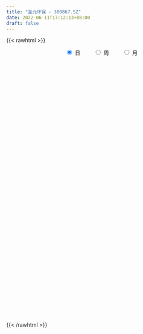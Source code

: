 ```yaml
---
title: "圣元环保 - 300867.SZ"
date: 2022-06-11T17:12:13+08:00
draft: false
---
```

{{< rawhtml >}}
    <div style="text-align: center">
        <label style="padding: 1rem;"><input style="margin-right: .5rem" type="radio" name="period" value="D" checked onclick="period_change(this)">日</label>
        <label style="padding: 1rem;"><input style="margin-right: .5rem" type="radio" name="period" value="W" onclick="period_change(this)">周</label>
        <label style="padding: 1rem;"><input style="margin-right: .5rem" type="radio" name="period" value="M" onclick="period_change(this)">月</label>
    </div>
    <div id="chart" style="height: 700px;"></div> 
    <script type="text/javascript">
        const D_v = [390579.43,449993.76,397348.3,327501.99,271956.9,162294.19,192357.36,212863.25,140995.11,99029.59,111471.88,93677.3,122463.82,105979.91,131017.5,136151.99,159856.85,247416.91,289771.07,142725.78,73379.42,61618.25,145715.37,154933.96,103937.17,94239.25,49888.09,52643.67,62683.94,78301.57,98581.31,132366.05,95064.88,146954.8,93659.35,152155.13,172916.7,130608.41,93446.39,99844.64,147307.5,129944.01,109429.04,113756.77,60263.07,45580.01,52356.45,74151.37,55797.35,63440.83,119691.53,100412.74,82838.86,138130.23,105669.29,85479.17,68444.85,62159.46,51106.66,44295.14,43332.03,44825.52,27177.04,45194.2,27211.99,28993.67,29168.93,36328.84,23834.13,25405.67,20761.68,37163.26,28360.4,28877.7,20426.64,17911.44,27423.05,22314.31,20312.47,20996.72,28258.39,32951.26,32839.35,37177.99,21667.6,19474.64,16834.45,21477.26,25660.06,31510.37,31055.52,38531.81,29823.5,24850.05,23424.56,34025.55,28796.88,64353.06,42448.37,42826.96,24051.78,21140.49,21993.49,21545.55,23718.0,28210.3,22650.77,21828.39,35161.46,27875.33,23107.07,22427.89,17790.07,27449.66,18780.42,16227.73,20031.09,23259.97,27704.16,23921.25,19934.69,17468.4,44253.11,39153.56,95403.49,103920.11,60065.77,45374.63,64926.89,47547.61,29575.97,24909.91,48317.08,34943.26,90807.39,64106.46,59377.1,81127.79,126548.24,135666.07,124716.2,95986.99,64151.29,67838.45,47173.36,88551.88,48015.03,38927.63,29416.14,57361.24,41755.66,34512.73,31566.11,25507.6,22336.92,44901.98,23101.01,29110.58,31055.11,21505.62,27221.65,27881.12,37382.93,30297.66,21825.88,22317.17,24635.28,17283.08,19307.9,15907.53,16803.99,14028.21,22185.07,70571.66,40140.63,22393.26,35218.77,24017.83,19362.68,31600.91,24659.43,29724.32,26524.79,27142.04,23377.02,21855.12,38167.23,28007.89,21839.09,18111.67,27012.47,12929.83,17796.1,20670.9,21181.79,18065.76,15454.35,13213.87,23006.39,28227.95,38407.32,36443.56,27258.25,41472.62,29164.02,19362.45,20832.83,20100.49,13199.1,13704.99,21310.48,22752.09,67599.48,44196.88,53079.28,38997.65,28523.86,24788.87,24689.13,18222.92,26294.11,24781.78,68311.48,60585.49,60977.96,39092.71,26115.7,24314.47,76890.8,41211.3,31577.52,38976.25,40301.39,31382.23,53124.23,56877.35,40389.82,25584.5,73405.66,64457.93,73697.78,48222.84,67652.58,52778.95,66134.12,45198.0,37043.51,70598.49,54452.48,66120.55,52744.78,35768.2,41235.41,33655.61,27873.46,26328.2,51136.66,36974.25,68907.07,61054.52,35125.43,47172.48,23167.49,25774.04,218829.98,141806.72,146630.38,170403.74,187478.3,170866.34,130517.16,157907.59,88929.94,53931.93,46651.81,57367.37,37989.49,57609.23,44601.09,52965.69,42547.28,29084.55,37010.87,68315.58,77298.7,37062.57,30959.34,41279.05,26056.1,31430.12,28613.21,54106.46,34952.47,29207.09,36857.02,35880.96,44529.63,42995.57,25403.2,42788.24,31397.63,26775.61,34550.57,49860.26,59182.06,57939.42,41955.45,38303.64,53617.45,36671.39,30909.95,38283.2,30093.52,20524.37,32938.57,26961.94,28517.65,27884.47,37933.13,74229.02,41037.33,35356.47,19953.74,35610.23,26348.48,35642.3,20010.98,21808.01,17800.8,15882.0,25195.41,267218.45,191323.56,143077.7,154222.2,80502.84,96641.19,71992.42,136585.54,110682.35,96436.78,68753.1,76203.65,74784.09,45870.62,35525.88,56248.11,38264.38,36303.86,32509.38,41623.28,32195.43,30085.8,46520.29,39927.53,25357.18,26776.92,21775.73,72216.21,50348.68,35048.8,33838.26,31330.53,57505.31,32126.58,70951.57,40319.18,53672.65,32608.74,31148.19,31604.08,37174.04,72452.77,56630.56,43147.33,46387.68,74204.95,48260.76,41964.17,47977.2,28291.41,21529.36,18148.51,19832.97,17579.74,16597.0,18969.0,33397.59,23834.6,45419.05,15629.18,22114.0,14395.51,18853.64,14821.03,13287.61,16448.39,48741.17,16465.09,18495.09,21601.84,22661.77,15462.55,28772.3,23149.75,25934.98,35524.7,39377.84,30572.81,31093.22,20577.76,28160.18,35325.63,25725.98,18275.39,28834.13,23472.89,19322.2,22663.33,24786.79,24478.83,32594.7,21834.48,20488.75,18840.93,19928.23,25401.0,61867.19,40790.62,43192.01,29584.27,32509.39,25124.0,20012.27]
const D_histogram = [0.0,1.6381994302,2.2779898735,1.7599554928,0.691249907,-0.0312576228,-0.704959691,-1.0137578067,-1.3618842383,-1.4956892902,-1.5460035504,-1.4765612311,-1.583136126,-1.7531876596,-1.6125194272,-1.2916458713,-0.9706172884,-0.4311736804,-0.1312101804,-0.0223007658,0.0792639437,0.0883954998,0.3407691333,0.5031284274,0.4813479255,0.2676156508,0.1298753742,-0.0196804,0.0405648547,0.2137424791,0.3830444882,0.5446364464,0.5219286541,0.6268514468,0.5712690207,0.6923890255,0.8052925503,0.7623405637,0.6911385246,0.7186208022,0.7991343594,0.7460243398,0.4672938587,0.0415499993,-0.1886340201,-0.3054463646,-0.4228755958,-0.3485006012,-0.31846968,-0.2188019764,-0.0106520847,0.0950608982,-0.0153323513,0.1524400135,0.2722678528,0.2319747744,0.2103290207,0.1001944636,-0.0196529607,-0.0939502877,-0.1968537331,-0.2690860664,-0.2915292588,-0.3645257585,-0.3949894132,-0.346519311,-0.2764913965,-0.2272629175,-0.1759030124,-0.1516638655,-0.1191832257,-0.1927344058,-0.2639934808,-0.3607493511,-0.3546345303,-0.355030402,-0.4167511853,-0.4010429578,-0.3890436039,-0.3152935532,-0.2525737384,-0.2588300988,-0.33484309,-0.2424228769,-0.1980576173,-0.1308033675,-0.0798717891,0.0036517228,0.1166181732,0.15123012,0.0988339906,-0.0457808144,-0.0918160512,-0.1819310426,-0.2166781857,-0.2884349683,-0.2692032833,-0.0171996254,0.1135354468,0.2275199704,0.2709049161,0.2843784255,0.2477552647,0.1747058773,0.15181767,0.203342991,0.1726239701,0.1649629992,0.2560193004,0.2536213236,0.1768794283,0.1292739582,0.038313887,-0.1127914778,-0.1740774485,-0.2003457824,-0.1345471816,-0.014185421,0.0830441092,0.1413432994,0.196114129,0.1974920417,0.2931554558,0.3477820583,0.5561879952,0.698815681,0.6845698136,0.5845868704,0.5464553802,0.3455426215,0.1512637135,0.0462872787,0.0550119285,0.0623055113,0.2277219401,0.2418255093,0.2874339355,0.3191105279,0.4813422737,0.5288161729,0.5817165707,0.3780103849,0.2511142763,0.0673982645,-0.1124599773,-0.0817425237,-0.1234044268,-0.1728673438,-0.1655206069,-0.0951329574,-0.1118735859,-0.1699666211,-0.251183999,-0.2769712016,-0.2813490024,-0.3831179736,-0.4088955319,-0.3860362403,-0.3878939713,-0.3723535473,-0.3560851087,-0.3043018779,-0.2144107145,-0.131661214,-0.0989072339,-0.1085537153,-0.1561482401,-0.1748992086,-0.1990788962,-0.2121763868,-0.1629125717,-0.1144255,-0.0610481298,0.0929291281,0.1440472703,0.1768269024,0.2253470501,0.2123910301,0.1898159817,0.2245040154,0.2334029183,0.2398172885,0.248896971,0.1947862971,0.1902537686,0.1891582413,0.1987777323,0.1841615628,0.1349179375,0.1019823123,0.0246027831,-0.0249407284,-0.0767193479,-0.0734028724,-0.0502384766,-0.0597677892,-0.0668169372,-0.053920803,-0.0048257803,0.0426973554,0.0955811786,0.1418149276,0.1198687071,0.1556214104,0.1506431062,0.1277111399,0.0408303807,-0.0484856858,-0.076461477,-0.0886002759,-0.0599801791,-0.070356289,0.0435868033,0.1100393034,0.1838345735,0.1628563644,0.1355349886,0.0702614438,0.0501940154,0.0319568751,0.0419153508,0.0051110554,0.0487663055,0.0989709301,0.0425713396,-0.091187886,-0.1424086491,-0.1529261338,-0.0106727243,0.046317643,0.0805970525,0.0769629878,0.115312775,0.1138863831,0.1371220343,0.1525867905,0.102033832,0.0571921275,0.1374894815,0.1353456103,0.1962048765,0.1805966664,0.0255692795,-0.0817776812,-0.1285368926,-0.1409584863,-0.1640706781,-0.2165487126,-0.3326895691,-0.3134078543,-0.3142033234,-0.2853434682,-0.2630094684,-0.2249154292,-0.1892766303,-0.1553372201,-0.1009137099,-0.100091794,-0.0222767174,-0.0310584518,-0.0316831143,-0.0889932579,-0.1045971469,-0.0955566903,0.1296998831,0.244799946,0.3327657827,0.4098418364,0.4368272204,0.4912714642,0.4619497762,0.1897946243,-0.026085721,-0.1589417804,-0.2266894415,-0.312101615,-0.3491517584,-0.3888893928,-0.3807551299,-0.4181173026,-0.4523662503,-0.4333360437,-0.370072427,-0.2719844296,-0.3493205571,-0.363918412,-0.3427038588,-0.3612769263,-0.3391733859,-0.2645185996,-0.202994181,-0.0969408019,-0.0110739135,0.0493681329,0.1122913946,0.1668335915,0.2250086158,0.2065933117,0.2057611833,0.2238207953,0.2197175281,0.2039900234,0.2011196749,0.2168490217,0.2633391485,0.2743799361,0.2479577348,0.2295068862,0.2503198202,0.217499758,0.1854735139,0.1054231789,0.038157139,0.0034031059,-0.0244751631,-0.0382303312,-0.0397725036,-0.0213629578,0.0073592168,0.0665497758,0.0905286496,0.0584271674,0.0546283838,0.0195042117,-0.0226082912,-0.0974742871,-0.1274578179,-0.1351057204,-0.1242161749,-0.1045481569,-0.0623017601,0.2013456368,0.3756939778,0.5013062592,0.4724961927,0.455182399,0.478767773,0.4280193345,0.4293675258,0.4221144573,0.4082502428,0.3562152283,0.2649406016,0.0983690687,-0.027755451,-0.1282354169,-0.2945124723,-0.3509668836,-0.4541662625,-0.4500314285,-0.3880234577,-0.3055096116,-0.2239831004,-0.1442859766,-0.1193622532,-0.1266130448,-0.1284726351,-0.0991212315,-0.0451383468,0.0075161943,0.0316718975,0.0034414276,-0.0127556253,-0.060099168,-0.0630809651,-0.0041342326,0.0439605456,0.1177318414,0.1204981701,0.0840838956,0.0082366376,-0.0519931163,-0.0340642583,-0.0413996307,-0.0226097615,-0.0253928057,-0.2571972707,-0.3594340793,-0.3940652214,-0.3089421987,-0.2578168786,-0.247323886,-0.2054870872,-0.162321998,-0.1285134789,-0.0777981548,-0.0732122504,-0.040815187,-0.0423696872,-0.1116132057,-0.1396265611,-0.2012758627,-0.2075648803,-0.2517426948,-0.2408358066,-0.259881578,-0.249523468,-0.3234562885,-0.313505564,-0.2654634122,-0.2497047102,-0.2920900403,-0.292088262,-0.3803634019,-0.4591239227,-0.4303809993,-0.4375292647,-0.360502345,-0.2607356895,-0.1858134101,-0.0827420765,0.0250998356,0.1117142725,0.1859722376,0.2302998662,0.2383410495,0.2392664248,0.2479014361,0.2705618449,0.3046757764,0.3339131781,0.2710083141,0.2513095593,0.2342625239,0.2103027639,0.208952172,0.2315779508,0.2821958232,0.3208967016,0.3538353229,0.3480821054,0.3226912497,0.2670803321,0.2375923863]
const D_fast = [0.0,2.0477492877,3.2570371994,3.178991692,2.2830985828,1.5527766474,0.7028346564,0.140597089,-0.5480004021,-1.0557277766,-1.4925429244,-1.7922409129,-2.2945998393,-2.9029482878,-3.1654099122,-3.1674478241,-3.0890735633,-2.6574233754,-2.3902624204,-2.2869281974,-2.1655475019,-2.1343170709,-1.7967511541,-1.5086097531,-1.4100532737,-1.5568816357,-1.6621530687,-1.8166289429,-1.7462424745,-1.5196292304,-1.2545660992,-0.9568150294,-0.8490406582,-0.5874050037,-0.5001701747,-0.2059529135,0.1082737489,0.2559069032,0.3574894952,0.5646269734,0.8449241204,0.9783201858,0.8164131694,0.4010568098,0.1237142853,-0.0694596503,-0.2926077804,-0.3053579362,-0.354944435,-0.3099772254,-0.1044903549,0.0249878525,-0.0892384848,0.1166438833,0.3045386859,0.3222393011,0.3531758025,0.2680898614,0.1433291969,0.0455442979,-0.1065725807,-0.2460764306,-0.3414019377,-0.505529877,-0.634740885,-0.6729006105,-0.6719955452,-0.6795827955,-0.6721986435,-0.685875463,-0.6831906296,-0.8049254112,-0.9421828564,-1.1291260644,-1.2116698762,-1.3008233484,-1.4667319281,-1.55128444,-1.6365459871,-1.6416193247,-1.6420429445,-1.7130068296,-1.8727305933,-1.8409160995,-1.8460652442,-1.8115118363,-1.7805482051,-1.6961117625,-1.5539907688,-1.481571292,-1.5092589237,-1.6653189323,-1.734308182,-1.869905934,-1.9588226236,-2.1026881482,-2.150757284,-1.9030535325,-1.7439345986,-1.5730700824,-1.4619589077,-1.3773907918,-1.3520751365,-1.3814480546,-1.3663818444,-1.2640207756,-1.251583804,-1.218004025,-1.0629428988,-1.0019355446,-1.0344575829,-1.0497445635,-1.131126163,-1.3104293971,-1.4152347299,-1.4915895094,-1.4594277041,-1.3426122987,-1.2246217412,-1.1309867262,-1.0271873643,-0.9764364412,-0.8074841632,-0.665912046,-0.3184591104,-0.0011275043,0.1557690817,0.2019328561,0.3004152109,0.1858881076,0.029425128,-0.0639794871,-0.0415018552,-0.0186318946,0.2037150193,0.2782749658,0.3957418759,0.5071961003,0.7897634145,0.9694413569,1.1677708974,1.0585673078,0.9944497683,0.8275833226,0.6196100865,0.6298919091,0.5573788994,0.4646991465,0.4306657315,0.4772701417,0.4325611167,0.3319764263,0.1879630486,0.0929330456,0.0182179942,-0.1793304704,-0.3073319117,-0.3809816801,-0.479812904,-0.5573608668,-0.6301137054,-0.654405944,-0.6181174593,-0.5682832623,-0.5602560907,-0.5970410008,-0.6836725857,-0.7461483563,-0.820097768,-0.8862393553,-0.8777036831,-0.8578229864,-0.8197076486,-0.6424981088,-0.555368149,-0.4783817913,-0.373524881,-0.3333831435,-0.3085041965,-0.2176901589,-0.1504405265,-0.0840718341,-0.0127679089,-0.0181820085,0.0248489051,0.0710429382,0.1303568622,0.1617810835,0.1462669425,0.1388268954,0.0675980619,0.0118193684,-0.0591390881,-0.0741733307,-0.0635685541,-0.0880398139,-0.1117931963,-0.1123772629,-0.0644886852,-0.0062912106,0.0704879072,0.1521753881,0.1601963444,0.2348544003,0.2675368726,0.2765326914,0.1998595272,0.0984220394,0.0513308789,0.017042011,0.0306670631,0.0027018809,0.127541674,0.221504,0.3412579135,0.3609937954,0.3675561668,0.3198479829,0.3123290584,0.3020811369,0.3225184503,0.2869919187,0.3428387453,0.4177861023,0.3720293467,0.2154731496,0.1286502243,0.0799012061,0.2194864346,0.2880562126,0.3424848853,0.3580915674,0.4252695484,0.4523147523,0.5098309121,0.5634423659,0.5383978654,0.5078541928,0.6225239171,0.6542164486,0.7641269339,0.7936678904,0.6450328234,0.5172414424,0.4383480078,0.3906867926,0.3265569312,0.2199417186,0.0206284698,-0.0384417789,-0.1177880789,-0.1602640908,-0.203682458,-0.2218172762,-0.2334976348,-0.2383925296,-0.2091974469,-0.2333984795,-0.1611525823,-0.1776989296,-0.1862443707,-0.2658028288,-0.3075560045,-0.3224047204,-0.0647231763,0.1115768731,0.2827341554,0.4622706683,0.5984628574,0.7757249673,0.8618907232,0.6371842275,0.4147824519,0.2421909474,0.1177709259,-0.0456666514,-0.1700047344,-0.306964717,-0.3940192365,-0.5359107348,-0.6832512451,-0.7725550495,-0.8018095395,-0.7717176495,-0.9363839163,-1.0419613742,-1.1064227856,-1.2153150848,-1.2780048908,-1.2694797544,-1.258703881,-1.1768857024,-1.0937872924,-1.0210032128,-0.9300071024,-0.8337565077,-0.7193293294,-0.6860963056,-0.6354881381,-0.5614733273,-0.5106472126,-0.4753772114,-0.4279676411,-0.3580260389,-0.245701125,-0.1660653534,-0.1304981209,-0.091572248,-0.0081793589,0.0133755184,0.0277176528,-0.0259768875,-0.0837036426,-0.1176068993,-0.151603959,-0.17491671,-0.1864020083,-0.1733332019,-0.1427712232,-0.0669432202,-0.020332184,-0.0378268743,-0.0279685619,-0.0582166811,-0.1059812568,-0.2052158245,-0.2670638098,-0.3084881423,-0.3286526406,-0.3351216618,-0.308450705,0.005533101,0.2738049365,0.5247437827,0.6140577644,0.7105395704,0.8538168877,0.9100732829,1.0187633556,1.1170389015,1.2052372476,1.2422560402,1.2172165639,1.0752372982,0.9421739157,0.8096350956,0.5697299221,0.4255337899,0.2087928454,0.1004198223,0.0654219287,0.0715583719,0.097089108,0.1407147376,0.1357978977,0.0968938449,0.0629160958,0.0674871916,0.1101854896,0.1647190792,0.1967927568,0.1694226438,0.1500366846,0.0876683499,0.0689163115,0.1268294859,0.1859144004,0.2891186566,0.3220095278,0.3066162272,0.2328281287,0.1596000956,0.1690128891,0.151327609,0.1644650378,0.1553337921,-0.1407699906,-0.332865319,-0.4660127664,-0.4581252934,-0.4714541929,-0.5227921719,-0.5323271449,-0.5297425551,-0.5280624058,-0.4967966204,-0.5105137786,-0.4883205119,-0.5004674339,-0.5976142539,-0.6605342495,-0.7725025168,-0.8306827544,-0.9377962426,-0.9870983061,-1.071114472,-1.123137229,-1.2779341216,-1.3463597881,-1.3646834894,-1.4113509649,-1.526758805,-1.5997790923,-1.7831450827,-1.9766865842,-2.0555389106,-2.1720694922,-2.1851681587,-2.1505854256,-2.1221164987,-2.0397306843,-1.9256138133,-1.8110708082,-1.6903197837,-1.5884171886,-1.5207907429,-1.4600487614,-1.3894383911,-1.2991375211,-1.1888546454,-1.0761389492,-1.0712917348,-1.0281630997,-0.9866445041,-0.9580285731,-0.907141122,-0.8266208555,-0.7054540273,-0.5865289736,-0.4651315215,-0.3838642126,-0.328582256,-0.3174230904,-0.2875129398]
const D_slow = [0.0,0.4095498575,0.9790473259,1.4190361991,1.5918486759,1.5840342702,1.4077943474,1.1543548957,0.8138838362,0.4399615136,0.053460626,-0.3156796818,-0.7114637133,-1.1497606282,-1.552890485,-1.8758019528,-2.1184562749,-2.226249695,-2.2590522401,-2.2646274316,-2.2448114456,-2.2227125707,-2.1375202874,-2.0117381805,-1.8914011991,-1.8244972864,-1.7920284429,-1.7969485429,-1.7868073292,-1.7333717095,-1.6376105874,-1.5014514758,-1.3709693123,-1.2142564506,-1.0714391954,-0.898341939,-0.6970188014,-0.5064336605,-0.3336490294,-0.1539938288,0.045789761,0.232295846,0.3491193107,0.3595068105,0.3123483055,0.2359867143,0.1302678154,0.0431426651,-0.0364747549,-0.091175249,-0.0938382702,-0.0700730457,-0.0739061335,-0.0357961301,0.0322708331,0.0902645267,0.1428467818,0.1678953978,0.1629821576,0.1394945856,0.0902811524,0.0230096358,-0.0498726789,-0.1410041185,-0.2397514718,-0.3263812996,-0.3955041487,-0.4523198781,-0.4962956311,-0.5342115975,-0.5640074039,-0.6121910054,-0.6781893756,-0.7683767134,-0.8570353459,-0.9457929464,-1.0499807428,-1.1502414822,-1.2475023832,-1.3263257715,-1.3894692061,-1.4541767308,-1.5378875033,-1.5984932225,-1.6480076269,-1.6807084687,-1.700676416,-1.6997634853,-1.670608942,-1.632801412,-1.6080929143,-1.6195381179,-1.6424921308,-1.6879748914,-1.7421444378,-1.8142531799,-1.8815540007,-1.8858539071,-1.8574700454,-1.8005900528,-1.7328638238,-1.6617692174,-1.5998304012,-1.5561539319,-1.5181995144,-1.4673637666,-1.4242077741,-1.3829670243,-1.3189621992,-1.2555568683,-1.2113370112,-1.1790185217,-1.1694400499,-1.1976379194,-1.2411572815,-1.2912437271,-1.3248805225,-1.3284268777,-1.3076658504,-1.2723300256,-1.2233014933,-1.1739284829,-1.100639619,-1.0136941044,-0.8746471056,-0.6999431853,-0.5288007319,-0.3826540143,-0.2460401693,-0.1596545139,-0.1218385855,-0.1102667658,-0.0965137837,-0.0809374059,-0.0240069208,0.0364494565,0.1083079404,0.1880855723,0.3084211408,0.440625184,0.5860543267,0.6805569229,0.743335492,0.7601850581,0.7320700638,0.7116344328,0.6807833261,0.6375664902,0.5961863385,0.5724030991,0.5444347026,0.5019430474,0.4391470476,0.3699042472,0.2995669966,0.2037875032,0.1015636202,0.0050545602,-0.0919189327,-0.1850073195,-0.2740285967,-0.3501040661,-0.4037067448,-0.4366220483,-0.4613488568,-0.4884872856,-0.5275243456,-0.5712491477,-0.6210188718,-0.6740629685,-0.7147911114,-0.7433974864,-0.7586595188,-0.7354272368,-0.6994154193,-0.6552086937,-0.5988719311,-0.5457741736,-0.4983201782,-0.4421941743,-0.3838434448,-0.3238891226,-0.2616648799,-0.2129683056,-0.1654048635,-0.1181153031,-0.0684208701,-0.0223804794,0.011349005,0.0368445831,0.0429952789,0.0367600968,0.0175802598,-0.0007704583,-0.0133300775,-0.0282720248,-0.0449762591,-0.0584564598,-0.0596629049,-0.048988566,-0.0250932714,0.0103604605,0.0403276373,0.0792329899,0.1168937664,0.1488215514,0.1590291466,0.1469077251,0.1277923559,0.1056422869,0.0906472421,0.0730581699,0.0839548707,0.1114646966,0.15742334,0.1981374311,0.2320211782,0.2495865392,0.262135043,0.2701242618,0.2806030995,0.2818808633,0.2940724397,0.3188151722,0.3294580071,0.3066610356,0.2710588734,0.2328273399,0.2301591588,0.2417385696,0.2618878327,0.2811285797,0.3099567734,0.3384283692,0.3727088778,0.4108555754,0.4363640334,0.4506620653,0.4850344356,0.5188708382,0.5679220574,0.613071224,0.6194635438,0.5990191236,0.5668849004,0.5316452788,0.4906276093,0.4364904312,0.3533180389,0.2749660753,0.1964152445,0.1250793774,0.0593270103,0.003098153,-0.0442210045,-0.0830553095,-0.108283737,-0.1333066855,-0.1388758649,-0.1466404778,-0.1545612564,-0.1768095709,-0.2029588576,-0.2268480302,-0.1944230594,-0.1332230729,-0.0500316272,0.0524288319,0.161635637,0.284453503,0.3999409471,0.4473896032,0.4408681729,0.4011327278,0.3444603674,0.2664349637,0.1791470241,0.0819246759,-0.0132641066,-0.1177934322,-0.2308849948,-0.3392190057,-0.4317371125,-0.4997332199,-0.5870633592,-0.6780429622,-0.7637189269,-0.8540381584,-0.9388315049,-1.0049611548,-1.0557097001,-1.0799449005,-1.0827133789,-1.0703713457,-1.042298497,-1.0005900992,-0.9443379452,-0.8926896173,-0.8412493214,-0.7852941226,-0.7303647406,-0.6793672348,-0.629087316,-0.5748750606,-0.5090402735,-0.4404452895,-0.3784558557,-0.3210791342,-0.2584991791,-0.2041242396,-0.1577558612,-0.1314000664,-0.1218607817,-0.1210100052,-0.127128796,-0.1366863788,-0.1466295047,-0.1519702441,-0.1501304399,-0.133492996,-0.1108608336,-0.0962540417,-0.0825969458,-0.0777208928,-0.0833729656,-0.1077415374,-0.1396059919,-0.173382422,-0.2044364657,-0.2305735049,-0.2461489449,-0.1958125357,-0.1018890413,0.0234375235,0.1415615717,0.2553571714,0.3750491147,0.4820539483,0.5893958298,0.6949244441,0.7969870048,0.8860408119,0.9522759623,0.9768682295,0.9699293667,0.9378705125,0.8642423944,0.7765006735,0.6629591079,0.5504512508,0.4534453864,0.3770679835,0.3210722084,0.2850007142,0.2551601509,0.2235068897,0.1913887309,0.1666084231,0.1553238364,0.1572028849,0.1651208593,0.1659812162,0.1627923099,0.1477675179,0.1319972766,0.1309637185,0.1419538549,0.1713868152,0.2015113577,0.2225323316,0.224591491,0.2115932119,0.2030771474,0.1927272397,0.1870747993,0.1807265979,0.1164272802,0.0265687604,-0.071947545,-0.1491830947,-0.2136373143,-0.2754682858,-0.3268400576,-0.3674205571,-0.3995489269,-0.4189984656,-0.4373015282,-0.4475053249,-0.4580977467,-0.4860010482,-0.5209076884,-0.5712266541,-0.6231178742,-0.6860535479,-0.7462624995,-0.811232894,-0.873613761,-0.9544778331,-1.0328542241,-1.0992200772,-1.1616462547,-1.2346687648,-1.3076908303,-1.4027816808,-1.5175626614,-1.6251579113,-1.7345402275,-1.8246658137,-1.8898497361,-1.9363030886,-1.9569886077,-1.9507136488,-1.9227850807,-1.8762920213,-1.8187170548,-1.7591317924,-1.6993151862,-1.6373398272,-1.569699366,-1.4935304219,-1.4100521273,-1.3423000488,-1.279472659,-1.220907028,-1.168331337,-1.116093294,-1.0581988063,-0.9876498505,-0.9074256751,-0.8189668444,-0.731946318,-0.6512735056,-0.5845034226,-0.525105326]
const D_data = [['2020-08-24', 38.0, 45.78, 31.1, 48.65],['2020-08-25', 42.5, 71.45, 42.44, 79.9],['2020-08-26', 66.15, 66.79, 60.18, 77.99],['2020-08-27', 69.0, 54.4, 53.65, 71.06],['2020-08-28', 50.4, 44.39, 44.25, 51.96],['2020-08-31', 44.5, 44.36, 43.01, 45.78],['2020-09-01', 42.98, 41.1, 40.3, 42.99],['2020-09-02', 40.5, 42.5, 39.3, 44.55],['2020-09-03', 41.9, 39.41, 39.3, 42.4],['2020-09-04', 38.0, 39.73, 37.87, 40.81],['2020-09-07', 39.5, 39.09, 38.61, 40.75],['2020-09-08', 39.33, 39.41, 38.77, 40.29],['2020-09-09', 38.85, 35.8, 35.8, 39.02],['2020-09-10', 36.32, 32.78, 32.69, 36.59],['2020-09-11', 32.5, 35.05, 32.18, 36.5],['2020-09-14', 34.8, 37.15, 34.8, 37.23],['2020-09-15', 36.95, 37.7, 36.15, 39.71],['2020-09-16', 37.11, 41.9, 36.24, 43.96],['2020-09-17', 40.78, 40.63, 39.77, 45.68],['2020-09-18', 39.8, 38.96, 38.52, 41.58],['2020-09-21', 38.66, 39.14, 38.0, 39.56],['2020-09-22', 38.02, 38.03, 37.9, 39.05],['2020-09-23', 38.42, 41.65, 38.39, 43.0],['2020-09-24', 40.8, 41.69, 40.28, 43.68],['2020-09-25', 41.34, 39.88, 39.63, 42.95],['2020-09-28', 39.51, 36.87, 36.3, 39.98],['2020-09-29', 37.33, 36.77, 36.62, 37.65],['2020-09-30', 37.1, 35.63, 35.6, 37.36],['2020-10-09', 36.29, 37.77, 36.25, 38.19],['2020-10-12', 37.81, 39.67, 37.81, 39.84],['2020-10-13', 39.41, 40.55, 39.1, 40.88],['2020-10-14', 40.3, 41.5, 40.01, 42.45],['2020-10-15', 41.44, 39.79, 39.3, 41.45],['2020-10-16', 39.68, 41.89, 39.68, 44.49],['2020-10-19', 41.13, 40.33, 39.85, 42.26],['2020-10-20', 40.0, 43.09, 39.77, 44.36],['2020-10-21', 43.16, 44.11, 42.5, 45.08],['2020-10-22', 43.63, 42.89, 42.65, 44.98],['2020-10-23', 42.6, 42.75, 41.8, 44.4],['2020-10-26', 42.45, 44.4, 42.24, 44.62],['2020-10-27', 43.88, 45.96, 43.17, 47.0],['2020-10-28', 44.88, 45.0, 43.84, 45.88],['2020-10-29', 43.85, 41.8, 41.74, 44.6],['2020-10-30', 41.67, 38.3, 37.7, 42.25],['2020-11-02', 38.05, 38.96, 38.0, 39.29],['2020-11-03', 39.31, 39.28, 39.01, 39.86],['2020-11-04', 39.36, 38.37, 37.7, 39.5],['2020-11-05', 38.9, 40.36, 38.69, 40.7],['2020-11-06', 40.3, 39.82, 39.26, 40.35],['2020-11-09', 40.13, 40.82, 40.12, 40.95],['2020-11-10', 40.85, 42.91, 40.26, 42.91],['2020-11-11', 42.8, 42.5, 41.98, 43.8],['2020-11-12', 42.18, 39.8, 39.75, 42.42],['2020-11-13', 39.5, 43.49, 38.9, 44.49],['2020-11-16', 43.48, 43.84, 42.58, 44.44],['2020-11-17', 43.98, 42.26, 41.48, 43.98],['2020-11-18', 42.44, 42.52, 42.15, 43.5],['2020-11-19', 41.6, 41.2, 41.04, 42.0],['2020-11-20', 41.26, 40.51, 40.02, 41.26],['2020-11-23', 40.3, 40.53, 39.7, 40.91],['2020-11-24', 40.76, 39.59, 39.58, 40.76],['2020-11-25', 39.65, 39.32, 39.24, 40.24],['2020-11-26', 39.3, 39.46, 39.29, 39.88],['2020-11-27', 39.32, 38.29, 37.88, 39.6],['2020-11-30', 38.3, 38.21, 37.8, 38.77],['2020-12-01', 38.45, 38.91, 38.22, 39.2],['2020-12-02', 39.07, 39.2, 38.63, 39.39],['2020-12-03', 39.1, 39.0, 38.24, 39.25],['2020-12-04', 38.99, 39.07, 38.82, 39.44],['2020-12-07', 39.15, 38.73, 38.7, 39.43],['2020-12-08', 38.5, 38.8, 38.5, 39.0],['2020-12-09', 38.8, 37.15, 37.01, 38.88],['2020-12-10', 37.0, 36.51, 36.14, 37.44],['2020-12-11', 36.52, 35.38, 35.1, 36.87],['2020-12-14', 35.88, 36.02, 35.83, 36.78],['2020-12-15', 35.8, 35.54, 35.4, 35.99],['2020-12-16', 35.84, 34.15, 34.1, 35.85],['2020-12-17', 34.16, 34.51, 33.58, 34.67],['2020-12-18', 34.6, 34.05, 34.01, 34.93],['2020-12-21', 34.05, 34.59, 33.86, 34.85],['2020-12-22', 34.59, 34.4, 34.1, 35.25],['2020-12-23', 34.28, 33.28, 33.02, 34.71],['2020-12-24', 33.29, 31.73, 31.7, 33.29],['2020-12-25', 31.7, 33.43, 31.61, 33.55],['2020-12-28', 33.37, 32.79, 32.68, 33.47],['2020-12-29', 33.0, 33.01, 32.4, 33.53],['2020-12-30', 33.04, 32.8, 32.54, 33.15],['2020-12-31', 32.79, 33.3, 32.75, 33.46],['2021-01-04', 33.4, 34.01, 33.11, 34.2],['2021-01-05', 33.89, 33.3, 33.15, 34.2],['2021-01-06', 33.29, 32.03, 31.85, 33.5],['2021-01-07', 32.35, 30.13, 29.7, 32.35],['2021-01-08', 30.13, 30.56, 29.31, 31.47],['2021-01-11', 30.55, 29.29, 29.06, 30.55],['2021-01-12', 29.1, 29.24, 29.0, 29.95],['2021-01-13', 29.06, 28.03, 27.8, 29.24],['2021-01-14', 28.05, 28.54, 27.78, 29.16],['2021-01-15', 28.71, 31.81, 28.54, 32.52],['2021-01-18', 31.39, 31.1, 30.73, 32.14],['2021-01-19', 30.95, 31.43, 30.71, 32.53],['2021-01-20', 31.17, 30.92, 30.7, 31.72],['2021-01-21', 30.79, 30.68, 30.46, 31.1],['2021-01-22', 30.59, 29.97, 29.79, 30.8],['2021-01-25', 29.7, 29.16, 28.9, 29.93],['2021-01-26', 29.11, 29.44, 29.11, 30.45],['2021-01-27', 29.44, 30.38, 28.86, 30.79],['2021-01-28', 30.01, 29.35, 29.28, 30.71],['2021-01-29', 29.25, 29.47, 28.65, 30.03],['2021-02-01', 29.11, 30.91, 29.04, 30.95],['2021-02-02', 30.67, 30.0, 29.8, 30.95],['2021-02-03', 29.8, 28.85, 28.7, 30.0],['2021-02-04', 28.5, 28.83, 27.73, 29.23],['2021-02-05', 28.92, 27.81, 27.8, 29.61],['2021-02-08', 27.91, 26.2, 26.0, 28.08],['2021-02-09', 26.4, 26.46, 26.23, 26.92],['2021-02-10', 26.47, 26.33, 26.26, 26.85],['2021-02-18', 26.94, 27.27, 26.45, 27.75],['2021-02-19', 27.15, 28.21, 27.07, 28.25],['2021-02-22', 28.31, 28.35, 28.2, 29.08],['2021-02-23', 28.43, 28.19, 27.84, 28.75],['2021-02-24', 28.02, 28.41, 28.02, 28.87],['2021-02-25', 28.5, 27.88, 27.88, 28.79],['2021-02-26', 27.67, 29.36, 27.47, 30.5],['2021-03-01', 29.39, 29.36, 28.98, 30.2],['2021-03-02', 29.56, 32.23, 28.94, 32.58],['2021-03-03', 31.02, 32.75, 30.1, 33.47],['2021-03-04', 31.91, 31.6, 31.54, 32.77],['2021-03-05', 31.08, 30.66, 30.1, 31.5],['2021-03-08', 30.81, 31.47, 30.71, 32.48],['2021-03-09', 30.88, 29.11, 28.6, 30.9],['2021-03-10', 29.56, 28.3, 28.12, 29.87],['2021-03-11', 28.21, 28.67, 27.82, 28.85],['2021-03-12', 28.8, 29.86, 28.08, 30.33],['2021-03-15', 29.44, 29.92, 29.44, 30.5],['2021-03-16', 30.01, 32.48, 29.62, 32.96],['2021-03-17', 32.0, 31.26, 31.04, 32.22],['2021-03-18', 31.64, 32.04, 31.17, 32.39],['2021-03-19', 31.58, 32.34, 31.28, 33.89],['2021-03-22', 32.56, 34.86, 32.5, 35.78],['2021-03-23', 34.37, 34.45, 33.58, 36.82],['2021-03-24', 33.71, 35.31, 33.57, 36.66],['2021-03-25', 34.77, 32.16, 28.3, 35.38],['2021-03-26', 32.95, 32.58, 32.26, 33.57],['2021-03-29', 32.9, 31.26, 31.03, 32.95],['2021-03-30', 31.1, 30.41, 30.23, 31.48],['2021-03-31', 30.5, 32.67, 30.3, 33.38],['2021-04-01', 32.3, 31.75, 31.32, 32.52],['2021-04-02', 31.8, 31.38, 31.2, 32.43],['2021-04-06', 31.31, 31.93, 31.02, 32.1],['2021-04-07', 31.81, 32.91, 31.7, 33.0],['2021-04-08', 32.5, 31.96, 31.82, 32.88],['2021-04-09', 31.72, 31.2, 31.2, 32.35],['2021-04-12', 31.28, 30.43, 30.4, 31.55],['2021-04-13', 30.5, 30.68, 30.13, 31.2],['2021-04-14', 30.44, 30.69, 30.21, 30.96],['2021-04-15', 30.77, 28.95, 28.77, 30.77],['2021-04-16', 29.17, 29.26, 29.0, 29.49],['2021-04-19', 29.43, 29.55, 29.39, 29.92],['2021-04-20', 29.66, 28.98, 28.81, 29.76],['2021-04-21', 28.86, 28.91, 28.7, 29.18],['2021-04-22', 28.92, 28.68, 28.46, 29.65],['2021-04-23', 28.85, 29.0, 28.76, 29.3],['2021-04-26', 29.03, 29.6, 28.2, 29.65],['2021-04-27', 30.15, 29.78, 29.28, 30.3],['2021-04-28', 29.79, 29.31, 29.26, 29.79],['2021-04-29', 29.4, 28.69, 28.69, 29.5],['2021-04-30', 28.82, 27.88, 27.84, 28.82],['2021-05-06', 27.71, 27.85, 27.57, 28.34],['2021-05-07', 28.0, 27.43, 27.3, 28.01],['2021-05-10', 27.53, 27.21, 27.06, 27.73],['2021-05-11', 27.21, 27.84, 27.02, 27.88],['2021-05-12', 27.69, 27.88, 27.4, 27.94],['2021-05-13', 27.66, 28.04, 27.51, 28.58],['2021-05-14', 28.7, 29.77, 28.7, 30.8],['2021-05-17', 29.2, 29.03, 28.68, 29.2],['2021-05-18', 28.94, 29.06, 28.61, 29.21],['2021-05-19', 29.25, 29.55, 29.09, 30.09],['2021-05-20', 29.26, 28.97, 28.71, 29.49],['2021-05-21', 29.15, 28.84, 28.77, 29.34],['2021-05-24', 29.02, 29.69, 28.85, 29.94],['2021-05-25', 29.53, 29.61, 29.18, 29.75],['2021-05-26', 29.78, 29.76, 29.47, 30.17],['2021-05-27', 29.9, 29.99, 29.51, 30.33],['2021-05-28', 29.91, 29.22, 29.16, 30.17],['2021-05-31', 29.1, 29.81, 28.98, 30.0],['2021-06-01', 29.85, 29.97, 29.59, 30.17],['2021-06-02', 29.97, 30.27, 29.9, 30.85],['2021-06-03', 30.4, 30.1, 29.8, 30.55],['2021-06-04', 29.96, 29.62, 29.48, 30.15],['2021-06-07', 29.56, 29.7, 29.49, 30.0],['2021-06-08', 29.74, 28.9, 28.71, 29.83],['2021-06-09', 28.81, 28.91, 28.71, 29.05],['2021-06-10', 28.91, 28.57, 28.52, 28.91],['2021-06-11', 28.63, 29.07, 28.53, 29.24],['2021-06-15', 29.41, 29.34, 28.53, 29.41],['2021-06-16', 29.21, 28.92, 28.88, 29.6],['2021-06-17', 28.88, 28.85, 28.69, 29.39],['2021-06-18', 28.99, 29.06, 28.76, 29.16],['2021-06-21', 29.14, 29.65, 28.93, 29.85],['2021-06-22', 29.79, 29.9, 29.31, 30.31],['2021-06-23', 29.9, 30.29, 29.9, 30.77],['2021-06-24', 30.36, 30.57, 29.88, 30.77],['2021-06-25', 30.35, 29.89, 29.76, 30.5],['2021-06-28', 29.93, 30.77, 29.89, 31.68],['2021-06-29', 30.67, 30.48, 30.36, 31.17],['2021-06-30', 30.48, 30.31, 30.07, 30.75],['2021-07-01', 30.43, 29.3, 29.3, 30.48],['2021-07-02', 29.28, 28.81, 28.8, 29.58],['2021-07-05', 28.81, 29.23, 28.7, 29.25],['2021-07-06', 29.25, 29.27, 28.96, 29.64],['2021-07-07', 29.26, 29.78, 29.12, 30.04],['2021-07-08', 29.97, 29.3, 29.3, 30.65],['2021-07-09', 29.02, 31.14, 28.93, 31.25],['2021-07-12', 31.2, 31.11, 30.68, 31.36],['2021-07-13', 31.2, 31.72, 30.75, 32.22],['2021-07-14', 31.7, 30.84, 30.71, 31.93],['2021-07-15', 30.84, 30.78, 30.17, 31.25],['2021-07-16', 31.18, 30.17, 30.11, 31.18],['2021-07-19', 30.18, 30.59, 29.78, 30.98],['2021-07-20', 30.41, 30.58, 30.26, 30.91],['2021-07-21', 30.54, 30.98, 30.42, 31.06],['2021-07-22', 30.72, 30.38, 30.31, 30.72],['2021-07-23', 30.2, 31.47, 29.6, 31.57],['2021-07-26', 30.88, 31.91, 30.75, 32.08],['2021-07-27', 31.57, 30.66, 30.66, 32.48],['2021-07-28', 30.51, 29.2, 29.09, 30.9],['2021-07-29', 29.59, 29.68, 29.12, 29.93],['2021-07-30', 29.39, 29.94, 29.39, 30.34],['2021-08-02', 29.8, 32.18, 29.6, 32.36],['2021-08-03', 32.39, 31.7, 31.55, 32.4],['2021-08-04', 31.8, 31.75, 31.51, 32.1],['2021-08-05', 31.62, 31.46, 31.3, 32.37],['2021-08-06', 31.45, 32.2, 31.11, 32.31],['2021-08-09', 32.32, 31.94, 31.3, 32.32],['2021-08-10', 31.88, 32.46, 31.7, 32.95],['2021-08-11', 32.38, 32.64, 32.21, 33.46],['2021-08-12', 32.68, 31.88, 31.75, 32.85],['2021-08-13', 31.71, 31.82, 31.68, 32.28],['2021-08-16', 32.0, 33.63, 31.7, 34.14],['2021-08-17', 33.88, 32.99, 32.88, 34.35],['2021-08-18', 33.33, 34.15, 33.0, 34.68],['2021-08-19', 34.08, 33.55, 33.29, 34.25],['2021-08-20', 33.18, 31.51, 31.12, 33.27],['2021-08-23', 31.36, 31.46, 31.18, 32.0],['2021-08-24', 31.23, 31.8, 31.12, 33.25],['2021-08-25', 31.58, 32.04, 30.92, 32.38],['2021-08-26', 31.96, 31.76, 31.5, 32.28],['2021-08-27', 31.58, 31.1, 30.61, 32.18],['2021-08-30', 30.1, 29.68, 29.6, 30.23],['2021-08-31', 29.99, 30.9, 29.95, 31.32],['2021-09-01', 31.15, 30.48, 30.18, 31.5],['2021-09-02', 30.27, 30.71, 29.8, 30.97],['2021-09-03', 30.74, 30.56, 30.16, 31.19],['2021-09-06', 30.5, 30.73, 30.04, 30.81],['2021-09-07', 30.73, 30.73, 30.5, 30.91],['2021-09-08', 30.8, 30.75, 30.52, 30.95],['2021-09-09', 30.75, 31.13, 30.37, 31.3],['2021-09-10', 31.09, 30.51, 30.5, 31.09],['2021-09-13', 30.59, 31.62, 30.53, 31.83],['2021-09-14', 31.58, 30.68, 30.6, 32.32],['2021-09-15', 30.71, 30.71, 30.41, 31.3],['2021-09-16', 30.74, 29.77, 29.69, 30.94],['2021-09-17', 29.69, 29.99, 29.56, 30.09],['2021-09-22', 29.63, 30.17, 29.62, 30.28],['2021-09-23', 30.49, 33.5, 30.49, 34.32],['2021-09-24', 34.0, 33.17, 32.7, 34.01],['2021-09-27', 34.12, 33.6, 32.68, 35.04],['2021-09-28', 33.4, 34.21, 32.6, 34.82],['2021-09-29', 33.6, 34.22, 33.3, 35.55],['2021-09-30', 34.59, 35.19, 34.42, 36.47],['2021-10-08', 36.0, 34.64, 34.13, 36.19],['2021-10-11', 34.5, 31.1, 30.0, 34.55],['2021-10-12', 30.81, 30.61, 30.0, 31.48],['2021-10-13', 30.65, 30.69, 30.11, 30.86],['2021-10-14', 30.6, 30.86, 30.32, 31.18],['2021-10-15', 30.77, 30.05, 30.01, 30.77],['2021-10-18', 30.0, 30.09, 29.9, 30.43],['2021-10-19', 30.09, 29.57, 29.18, 30.28],['2021-10-20', 29.61, 29.78, 28.89, 29.82],['2021-10-21', 29.63, 28.8, 28.73, 29.65],['2021-10-22', 28.81, 28.27, 28.2, 29.08],['2021-10-25', 28.29, 28.5, 28.29, 28.86],['2021-10-26', 28.56, 28.9, 28.41, 28.98],['2021-10-27', 28.94, 29.45, 28.31, 30.14],['2021-10-28', 28.6, 26.98, 26.83, 28.6],['2021-10-29', 26.8, 27.14, 26.3, 27.24],['2021-11-01', 26.91, 27.22, 26.41, 27.22],['2021-11-02', 27.22, 26.33, 26.15, 27.34],['2021-11-03', 26.0, 26.44, 25.88, 26.57],['2021-11-04', 26.5, 26.98, 26.32, 27.12],['2021-11-05', 26.81, 26.85, 26.63, 27.29],['2021-11-08', 27.4, 27.59, 27.4, 28.4],['2021-11-09', 27.49, 27.66, 27.26, 28.0],['2021-11-10', 27.5, 27.6, 27.05, 27.66],['2021-11-11', 27.4, 27.88, 27.4, 28.12],['2021-11-12', 27.78, 28.06, 27.64, 28.3],['2021-11-15', 28.1, 28.43, 27.72, 28.56],['2021-11-16', 28.29, 27.62, 27.58, 28.38],['2021-11-17', 27.6, 27.83, 27.6, 27.98],['2021-11-18', 27.85, 28.17, 27.54, 28.28],['2021-11-19', 28.04, 28.0, 27.65, 28.11],['2021-11-22', 28.0, 27.87, 27.68, 28.11],['2021-11-23', 27.9, 28.05, 27.68, 28.07],['2021-11-24', 28.02, 28.4, 27.7, 28.56],['2021-11-25', 28.36, 29.07, 28.32, 29.19],['2021-11-26', 29.0, 28.93, 28.6, 29.33],['2021-11-29', 28.31, 28.57, 28.08, 29.0],['2021-11-30', 28.71, 28.69, 28.46, 29.2],['2021-12-01', 28.61, 29.34, 28.61, 29.56],['2021-12-02', 29.2, 28.79, 28.78, 29.5],['2021-12-03', 28.72, 28.76, 28.4, 29.02],['2021-12-06', 28.54, 27.95, 27.91, 28.95],['2021-12-07', 27.93, 27.75, 27.35, 28.23],['2021-12-08', 27.78, 27.88, 27.75, 28.07],['2021-12-09', 27.88, 27.77, 27.72, 28.08],['2021-12-10', 27.7, 27.79, 27.48, 27.9],['2021-12-13', 28.0, 27.85, 27.76, 28.08],['2021-12-14', 27.92, 28.1, 27.55, 28.15],['2021-12-15', 28.03, 28.33, 28.03, 28.6],['2021-12-16', 28.65, 28.96, 28.6, 29.58],['2021-12-17', 28.78, 28.79, 28.4, 29.11],['2021-12-20', 28.68, 28.11, 28.1, 28.77],['2021-12-21', 28.11, 28.4, 28.01, 28.45],['2021-12-22', 28.3, 27.92, 27.8, 28.45],['2021-12-23', 27.84, 27.61, 27.53, 27.98],['2021-12-24', 27.58, 26.82, 26.76, 27.77],['2021-12-27', 26.8, 26.99, 26.8, 27.16],['2021-12-28', 27.05, 27.04, 26.84, 27.2],['2021-12-29', 27.06, 27.15, 26.92, 27.3],['2021-12-30', 27.0, 27.22, 27.0, 27.35],['2021-12-31', 27.22, 27.57, 27.13, 27.59],['2022-01-04', 30.06, 31.2, 29.23, 32.12],['2022-01-05', 31.61, 31.48, 30.99, 32.39],['2022-01-06', 31.9, 32.03, 31.11, 33.78],['2022-01-07', 32.9, 30.76, 30.75, 33.72],['2022-01-10', 30.67, 31.18, 30.67, 31.86],['2022-01-11', 31.2, 32.13, 31.18, 32.8],['2022-01-12', 31.93, 31.55, 31.25, 32.16],['2022-01-13', 31.5, 32.49, 31.5, 33.66],['2022-01-14', 32.05, 32.8, 31.38, 33.3],['2022-01-17', 32.6, 33.1, 31.93, 33.74],['2022-01-18', 33.21, 32.87, 32.49, 33.76],['2022-01-19', 32.86, 32.37, 31.9, 33.13],['2022-01-20', 32.41, 31.01, 30.9, 32.5],['2022-01-21', 31.0, 30.89, 30.53, 31.61],['2022-01-24', 30.73, 30.67, 30.25, 30.89],['2022-01-25', 30.61, 29.08, 29.07, 30.71],['2022-01-26', 29.12, 29.71, 29.12, 29.87],['2022-01-27', 30.19, 28.47, 28.4, 30.19],['2022-01-28', 29.1, 29.27, 28.81, 29.63],['2022-02-07', 29.76, 29.91, 29.34, 30.29],['2022-02-08', 29.51, 30.34, 29.5, 30.35],['2022-02-09', 30.27, 30.61, 30.03, 30.67],['2022-02-10', 31.01, 30.92, 30.5, 31.6],['2022-02-11', 31.2, 30.45, 30.21, 31.2],['2022-02-14', 30.3, 30.03, 29.86, 30.59],['2022-02-15', 30.23, 30.0, 29.42, 30.23],['2022-02-16', 29.97, 30.4, 29.91, 30.41],['2022-02-17', 30.66, 30.9, 30.5, 31.79],['2022-02-18', 30.5, 31.18, 29.61, 31.2],['2022-02-21', 31.2, 31.07, 30.66, 31.26],['2022-02-22', 30.48, 30.44, 30.21, 30.95],['2022-02-23', 30.55, 30.49, 29.99, 30.71],['2022-02-24', 30.35, 29.92, 29.38, 30.85],['2022-02-25', 30.02, 30.31, 29.91, 30.78],['2022-02-28', 30.29, 31.23, 29.8, 31.47],['2022-03-01', 31.3, 31.42, 30.98, 31.76],['2022-03-02', 31.38, 32.16, 31.06, 32.3],['2022-03-03', 32.32, 31.6, 31.52, 32.39],['2022-03-04', 31.55, 31.13, 31.04, 31.75],['2022-03-07', 31.19, 30.4, 30.11, 31.42],['2022-03-08', 30.4, 30.24, 29.72, 30.68],['2022-03-09', 30.36, 31.1, 29.85, 31.5],['2022-03-10', 31.89, 30.81, 30.76, 31.93],['2022-03-11', 30.5, 31.17, 29.79, 31.55],['2022-03-14', 31.09, 30.95, 30.5, 31.3],['2022-03-15', 30.78, 27.35, 27.3, 30.92],['2022-03-16', 27.82, 27.83, 26.5, 27.96],['2022-03-17', 27.88, 28.0, 27.87, 28.61],['2022-03-18', 28.17, 29.34, 28.13, 29.6],['2022-03-21', 29.44, 29.03, 28.85, 29.48],['2022-03-22', 28.71, 28.45, 28.37, 28.89],['2022-03-23', 28.59, 28.76, 28.55, 28.97],['2022-03-24', 28.5, 28.81, 28.11, 28.93],['2022-03-25', 28.39, 28.73, 28.39, 29.29],['2022-03-28', 28.6, 29.03, 28.2, 29.15],['2022-03-29', 29.15, 28.48, 28.18, 29.15],['2022-03-30', 28.95, 28.82, 28.74, 29.65],['2022-03-31', 28.65, 28.38, 28.38, 29.1],['2022-04-01', 27.39, 27.21, 26.11, 27.73],['2022-04-06', 27.21, 27.29, 27.0, 27.41],['2022-04-07', 27.08, 26.41, 26.4, 27.13],['2022-04-08', 26.43, 26.67, 26.25, 26.9],['2022-04-11', 26.54, 25.78, 25.58, 26.79],['2022-04-12', 25.8, 26.08, 25.31, 26.28],['2022-04-13', 26.08, 25.37, 25.37, 26.08],['2022-04-14', 25.51, 25.39, 25.38, 25.66],['2022-04-15', 25.3, 23.8, 23.33, 25.3],['2022-04-18', 23.82, 24.28, 23.55, 24.35],['2022-04-19', 24.16, 24.53, 24.16, 24.65],['2022-04-20', 24.15, 23.93, 23.75, 24.33],['2022-04-21', 23.9, 22.74, 22.65, 23.94],['2022-04-22', 22.61, 22.74, 22.33, 22.98],['2022-04-25', 22.28, 20.93, 20.91, 22.31],['2022-04-26', 20.99, 20.05, 19.95, 21.26],['2022-04-27', 19.81, 20.68, 19.78, 20.77],['2022-04-28', 20.45, 19.7, 19.37, 20.53],['2022-04-29', 19.96, 20.37, 19.96, 20.47],['2022-05-05', 20.35, 20.62, 20.24, 20.91],['2022-05-06', 20.34, 20.33, 20.08, 20.59],['2022-05-09', 20.4, 20.78, 20.4, 20.89],['2022-05-10', 20.49, 21.11, 20.35, 21.13],['2022-05-11', 21.08, 21.15, 21.0, 21.68],['2022-05-12', 21.1, 21.28, 20.91, 21.68],['2022-05-13', 21.35, 21.13, 21.01, 21.44],['2022-05-16', 21.33, 20.75, 20.65, 21.39],['2022-05-17', 20.75, 20.63, 20.18, 20.89],['2022-05-18', 20.79, 20.71, 20.47, 20.95],['2022-05-19', 20.6, 20.95, 20.36, 21.03],['2022-05-20', 20.97, 21.26, 20.97, 21.37],['2022-05-23', 21.33, 21.42, 21.04, 21.42],['2022-05-24', 21.38, 20.22, 20.21, 21.42],['2022-05-25', 20.2, 20.56, 20.2, 20.65],['2022-05-26', 20.6, 20.51, 20.17, 20.75],['2022-05-27', 20.85, 20.32, 20.18, 20.87],['2022-05-30', 20.54, 20.54, 20.19, 20.54],['2022-05-31', 20.54, 20.92, 20.19, 20.94],['2022-06-01', 20.9, 21.53, 20.74, 21.85],['2022-06-02', 21.5, 21.73, 21.28, 21.89],['2022-06-06', 21.6, 22.0, 21.53, 22.35],['2022-06-07', 21.95, 21.76, 21.51, 22.02],['2022-06-08', 21.75, 21.6, 21.24, 21.8],['2022-06-09', 21.64, 21.15, 21.12, 21.75],['2022-06-10', 21.2, 21.37, 21.09, 21.43]]
const W_v = [1837380.3799999999,807539.5,564610.41,975922.6000000001,539584.17,196771.01,62683.94,551268.61,642785.9800000001,600281.96,288148.25,504514.1899999999,372859.4300000001,204823.93,145537.56,140568.71,108387.91,152223.71,79453.95,156581.26,175450.1,152461.09,117953.01,126361.82,62457.81,43291.06,133281.61,343917.56,215277.46,330362.0,547068.79,290506.35,163045.77,147413.62,136774.08,136458.92,36590.98,139496.46,141133.17,139651.49,133246.35,96520.97,67915.77,153343.47,130932.41,138566.14,189586.54,162299.42,211086.33,228957.26,207358.13,327436.79,271753.07,250321.42,175968.18,235426.99,386410.74,675378.76,130517.16,404788.64,235712.78,248772.27,158337.82,191004.0,187114.27,228307.92,201457.88,148801.6,209601.6,152911.22,100697.2,755841.9099999999,496404.34,362048.24,198851.61,190352.33,196474.72,189849.48,228700.33,241008.78,258794.76,105381.99,138217.24,52138.69,112151.84,94686.34,152759.57,61666.03,128064.94,119079.34,118237.69,147987.04,150421.94]
const W_histogram = [0.0,-0.2973903134,-0.7661879628,-0.7679052326,-0.6658401508,-0.8324964594,-0.7491534307,-0.3854181934,-0.0721732922,-0.145702868,-0.0764771118,0.2159782763,0.2081389557,0.0605187134,0.0243400513,-0.2254130752,-0.4448146181,-0.5873666213,-0.6416686275,-0.8029122544,-0.766269682,-0.8029668353,-0.796362389,-0.8351769741,-0.8870338867,-0.7278979724,-0.4897858772,-0.2039663007,-0.0367799473,0.2566909817,0.4703937873,0.529927266,0.5535957595,0.4399631887,0.3524406879,0.2301850728,0.1348014523,0.2390048867,0.2536146031,0.2943259479,0.3498686566,0.3503715343,0.3500131214,0.4019427437,0.3611154102,0.4810852286,0.4838557894,0.5567861804,0.4879952451,0.5747389686,0.5846329749,0.5489751467,0.4790025617,0.3818021904,0.3030318251,0.2092573303,0.3466427682,0.5468942429,0.6107935397,0.3266647425,0.0178762796,-0.2487404446,-0.4207744834,-0.4278220929,-0.4111632974,-0.3164024567,-0.2471345719,-0.2479671764,-0.1664077979,-0.2266413826,-0.1984898984,0.0397513857,0.3237029695,0.3686021159,0.278981142,0.2877972465,0.3284757531,0.2841356368,0.2960361261,0.2921107901,0.1584670952,0.0280206405,-0.151721566,-0.2900518966,-0.5432086309,-0.7383173822,-0.9687332242,-1.0582969918,-0.9988634167,-0.889638023,-0.8211870928,-0.6300379559,-0.4835255947]
const W_fast = [0.0,-0.3717378917,-1.0320825318,-1.2257761098,-1.2901710657,-1.6649514891,-1.7688968181,-1.5015161292,-1.206314551,-1.3162698438,-1.2661633656,-0.9197134084,-0.87551799,-1.0080085541,-1.0381022033,-1.3442085986,-1.6748137961,-1.9642074545,-2.1789266176,-2.5408983082,-2.6958231562,-2.9332620183,-3.1257481693,-3.373356998,-3.6469723822,-3.669810961,-3.5541453351,-3.3193173338,-3.1613259672,-2.8036822928,-2.4723810404,-2.2803657452,-2.1182983118,-2.1219400854,-2.1213524142,-2.1860617612,-2.2477450186,-2.0837903625,-2.0057769954,-1.8914841636,-1.7484742907,-1.6603785294,-1.573233662,-1.4208183537,-1.3713668347,-1.1311257091,-1.007391201,-0.7952642649,-0.7420563889,-0.5116279233,-0.3555756732,-0.2539897147,-0.2042116593,-0.205961483,-0.2089738921,-0.2504340542,-0.0263879243,0.3105871111,0.5271847929,0.3247221813,0.0204027883,-0.3083990471,-0.5856267067,-0.6996298394,-0.7857618683,-0.7701016417,-0.7626173999,-0.8254417985,-0.7854843695,-0.9023782998,-0.9238492902,-0.6756701597,-0.3107928335,-0.1737431581,-0.1936188465,-0.1128534304,0.0099440145,0.0366378074,0.1225473282,0.1916496897,0.0976227686,-0.025818526,-0.243491124,-0.4543344287,-0.8432933207,-1.2229814176,-1.6955805657,-2.0497185812,-2.2400008603,-2.3531849723,-2.4900308153,-2.4563911674,-2.4307602048]
const W_slow = [0.0,-0.0743475783,-0.265894569,-0.4578708772,-0.6243309149,-0.8324550297,-1.0197433874,-1.1160979358,-1.1341412588,-1.1705669758,-1.1896862538,-1.1356916847,-1.0836569458,-1.0685272674,-1.0624422546,-1.1187955234,-1.2299991779,-1.3768408333,-1.5372579901,-1.7379860537,-1.9295534742,-2.1302951831,-2.3293857803,-2.5381800238,-2.7599384955,-2.9419129886,-3.0643594579,-3.1153510331,-3.1245460199,-3.0603732745,-2.9427748277,-2.8102930112,-2.6718940713,-2.5619032741,-2.4737931021,-2.4162468339,-2.3825464709,-2.3227952492,-2.2593915984,-2.1858101115,-2.0983429473,-2.0107500637,-1.9232467834,-1.8227610974,-1.7324822449,-1.6122109377,-1.4912469904,-1.3520504453,-1.230051634,-1.0863668919,-0.9402086481,-0.8029648615,-0.683214221,-0.5877636734,-0.5120057171,-0.4596913846,-0.3730306925,-0.2363071318,-0.0836087468,-0.0019425612,0.0025265087,-0.0596586025,-0.1648522233,-0.2718077465,-0.3745985709,-0.4536991851,-0.515482828,-0.5774746221,-0.6190765716,-0.6757369172,-0.7253593918,-0.7154215454,-0.634495803,-0.542345274,-0.4725999885,-0.4006506769,-0.3185317386,-0.2474978294,-0.1734887979,-0.1004611004,-0.0608443266,-0.0538391665,-0.091769558,-0.1642825321,-0.3000846898,-0.4846640354,-0.7268473414,-0.9914215894,-1.2411374436,-1.4635469493,-1.6688437225,-1.8263532115,-1.9472346101]
const W_data = [['2020-08-28', 38.0, 44.39, 31.1, 79.9],['2020-09-04', 44.5, 39.73, 37.87, 45.78],['2020-09-11', 39.5, 35.05, 32.18, 40.75],['2020-09-18', 34.8, 38.96, 34.8, 45.68],['2020-09-25', 38.66, 39.88, 37.9, 43.68],['2020-09-30', 39.51, 35.63, 35.6, 39.98],['2020-10-09', 36.29, 37.77, 36.25, 38.19],['2020-10-16', 37.81, 41.89, 37.81, 44.49],['2020-10-23', 41.13, 42.75, 39.77, 45.08],['2020-10-30', 42.45, 38.3, 37.7, 47.0],['2020-11-06', 38.05, 39.82, 37.7, 40.7],['2020-11-13', 40.13, 43.49, 38.9, 44.49],['2020-11-20', 43.48, 40.51, 40.02, 44.44],['2020-11-27', 40.3, 38.29, 37.88, 40.91],['2020-12-04', 38.3, 39.07, 37.8, 39.44],['2020-12-11', 39.15, 35.38, 35.1, 39.43],['2020-12-18', 35.88, 34.05, 33.58, 36.78],['2020-12-25', 34.05, 33.43, 31.61, 35.25],['2020-12-31', 33.37, 33.3, 32.4, 33.53],['2021-01-08', 33.4, 30.56, 29.31, 34.2],['2021-01-15', 30.55, 31.81, 27.78, 32.52],['2021-01-22', 31.39, 29.97, 29.79, 32.53],['2021-01-29', 29.7, 29.47, 28.65, 30.79],['2021-02-05', 29.11, 27.81, 27.73, 30.95],['2021-02-10', 27.91, 26.33, 26.0, 28.08],['2021-02-19', 26.94, 28.21, 26.45, 28.25],['2021-02-26', 28.31, 29.36, 27.47, 30.5],['2021-03-05', 29.39, 30.66, 28.94, 33.47],['2021-03-12', 30.81, 29.86, 27.82, 32.48],['2021-03-19', 29.44, 32.34, 29.44, 33.89],['2021-03-26', 32.56, 32.58, 28.3, 36.82],['2021-04-02', 32.9, 31.38, 30.23, 33.38],['2021-04-09', 31.31, 31.2, 31.02, 33.0],['2021-04-16', 31.28, 29.26, 28.77, 31.55],['2021-04-23', 29.43, 29.0, 28.46, 29.92],['2021-04-30', 29.03, 27.88, 27.84, 30.3],['2021-05-07', 27.71, 27.43, 27.3, 28.34],['2021-05-14', 27.53, 29.77, 27.02, 30.8],['2021-05-21', 29.2, 28.84, 28.61, 30.09],['2021-05-28', 29.02, 29.22, 28.85, 30.33],['2021-06-04', 29.1, 29.62, 28.98, 30.85],['2021-06-11', 29.56, 29.07, 28.52, 30.0],['2021-06-18', 29.41, 29.06, 28.53, 29.6],['2021-06-25', 29.14, 29.89, 28.93, 30.77],['2021-07-02', 29.93, 28.81, 28.8, 31.68],['2021-07-09', 28.81, 31.14, 28.7, 31.25],['2021-07-16', 31.2, 30.17, 30.11, 32.22],['2021-07-23', 30.18, 31.47, 29.6, 31.57],['2021-07-30', 30.88, 29.94, 29.09, 32.48],['2021-08-06', 29.8, 32.2, 29.6, 32.4],['2021-08-13', 32.32, 31.82, 31.3, 33.46],['2021-08-20', 32.0, 31.51, 31.12, 34.68],['2021-08-27', 31.36, 31.1, 30.61, 33.25],['2021-09-03', 30.1, 30.56, 29.6, 31.5],['2021-09-10', 30.5, 30.51, 30.04, 31.3],['2021-09-17', 30.59, 29.99, 29.56, 32.32],['2021-09-24', 29.63, 33.17, 29.62, 34.32],['2021-09-30', 34.12, 35.19, 32.6, 36.47],['2021-10-08', 36.0, 34.64, 34.13, 36.19],['2021-10-15', 34.5, 30.05, 30.0, 34.55],['2021-10-22', 30.0, 28.27, 28.2, 30.43],['2021-10-29', 28.29, 27.14, 26.3, 30.14],['2021-11-05', 26.91, 26.85, 25.88, 27.34],['2021-11-12', 27.4, 28.06, 27.05, 28.4],['2021-11-19', 28.1, 28.0, 27.54, 28.56],['2021-11-26', 28.0, 28.93, 27.68, 29.33],['2021-12-03', 28.31, 28.76, 28.08, 29.56],['2021-12-10', 28.54, 27.79, 27.35, 28.95],['2021-12-17', 28.0, 28.79, 27.55, 29.58],['2021-12-24', 28.68, 26.82, 26.76, 28.77],['2021-12-31', 26.8, 27.57, 26.8, 27.59],['2022-01-07', 30.06, 30.76, 29.23, 33.78],['2022-01-14', 30.67, 32.8, 30.67, 33.66],['2022-01-21', 32.6, 30.89, 30.53, 33.76],['2022-01-28', 30.73, 29.27, 28.4, 30.89],['2022-02-11', 29.76, 30.45, 29.34, 31.6],['2022-02-18', 30.3, 31.18, 29.42, 31.79],['2022-02-25', 31.2, 30.31, 29.38, 31.26],['2022-03-04', 30.29, 31.13, 29.8, 32.39],['2022-03-11', 31.19, 31.17, 29.72, 31.93],['2022-03-18', 31.09, 29.34, 26.5, 31.3],['2022-03-25', 29.44, 28.73, 28.11, 29.48],['2022-04-01', 28.6, 27.21, 26.11, 29.65],['2022-04-08', 27.21, 26.67, 26.25, 27.41],['2022-04-15', 26.54, 23.8, 23.33, 26.79],['2022-04-22', 23.82, 22.74, 22.33, 24.65],['2022-04-29', 22.28, 20.37, 19.37, 22.31],['2022-05-06', 20.35, 20.33, 20.08, 20.91],['2022-05-13', 20.4, 21.13, 20.35, 21.68],['2022-05-20', 21.33, 21.26, 20.18, 21.39],['2022-05-27', 21.33, 20.32, 20.17, 21.42],['2022-06-02', 20.54, 21.73, 20.19, 21.89],['2022-06-10', 21.6, 21.37, 21.09, 22.35]]
const M_v = [1999674.5699999998,2922133.4999999995,1857020.4899999998,1397557.7899999998,598959.8499999999,602445.4600000001,365392.3,1640189.5,670635.0500000002,480249.12,517648.6300000001,742471.7499999998,1156078.28,1602933.0600000003,1019790.85,845023.0999999999,733210.4100000001,1813146.1000000001,647628.0999999999,855732.48,457155.49,472377.23,253079.75]
const M_histogram = [0.0,-0.5571282051,-0.7054568193,-0.764311012,-1.0698582569,-1.4426491358,-1.5973549094,-1.3853621264,-1.4684083607,-1.2998244139,-1.0706576899,-0.8686132754,-0.6073028627,-0.1086470077,-0.2746303345,-0.2352199932,-0.2389958836,-0.0891315969,0.1659709841,0.1663207461,-0.3227001826,-0.5457991932,-0.5956660579]
const M_fast = [0.0,-0.6964102564,-1.0211030755,-1.2710350212,-1.8440468302,-2.5774999931,-3.131544494,-3.2658922426,-3.7160405672,-3.8724127238,-3.9109104223,-3.9260193266,-3.8165346296,-3.3450405265,-3.5796814369,-3.5990760939,-3.6626009552,-3.5350195678,-3.2384242407,-3.1964942923,-3.7661902666,-4.1257390754,-4.3245224547]
const M_slow = [0.0,-0.1392820513,-0.3156462561,-0.5067240091,-0.7741885733,-1.1348508573,-1.5341895846,-1.8805301162,-2.2476322064,-2.5725883099,-2.8402527324,-3.0574060512,-3.2092317669,-3.2363935188,-3.3050511024,-3.3638561007,-3.4236050716,-3.4458879709,-3.4043952248,-3.3628150383,-3.443490084,-3.5799398823,-3.7288563968]
const M_data = [['2020-08-31', 38.0, 44.36, 31.1, 79.9],['2020-09-30', 42.98, 35.63, 32.18, 45.68],['2020-10-30', 36.29, 38.3, 36.25, 47.0],['2020-11-30', 38.05, 38.21, 37.7, 44.49],['2020-12-31', 38.45, 33.3, 31.61, 39.44],['2021-01-29', 33.4, 29.47, 27.78, 34.2],['2021-02-26', 29.11, 29.36, 26.0, 30.95],['2021-03-31', 29.39, 32.67, 27.82, 36.82],['2021-04-30', 32.3, 27.88, 27.84, 33.0],['2021-05-31', 27.71, 29.81, 27.02, 30.8],['2021-06-30', 29.85, 30.31, 28.52, 31.68],['2021-07-30', 30.43, 29.94, 28.7, 32.48],['2021-08-31', 29.8, 30.9, 29.6, 34.68],['2021-09-30', 31.15, 35.19, 29.56, 36.47],['2021-10-29', 36.0, 27.14, 26.3, 36.19],['2021-11-30', 26.91, 28.69, 25.88, 29.33],['2021-12-31', 28.61, 27.57, 26.76, 29.58],['2022-01-28', 30.06, 29.27, 28.4, 33.78],['2022-02-28', 29.76, 31.23, 29.34, 31.79],['2022-03-31', 31.3, 28.38, 26.5, 32.39],['2022-04-29', 27.39, 20.37, 19.37, 27.73],['2022-05-31', 20.35, 20.92, 20.08, 21.68],['2022-06-30', 20.9, 21.37, 20.74, 22.35]]
        const D_a = [null,79.9,null,null,null,null,null,null,null,null,null,null,null,null,32.18,null,null,null,45.68,null,null,null,null,null,null,null,null,35.6,null,null,null,null,null,null,null,null,null,null,null,null,47.0,null,null,null,null,null,37.7,null,null,null,null,null,null,null,44.44,null,null,null,null,null,null,null,null,null,37.8,null,null,null,39.44,null,null,null,null,null,null,null,null,null,null,null,null,null,null,31.61,null,null,null,null,34.2,null,null,null,null,null,null,null,27.78,null,null,null,null,null,null,null,null,null,null,null,30.95,null,null,null,null,26.0,null,null,null,null,null,null,null,null,null,null,null,33.47,null,null,null,null,null,27.82,null,null,null,null,null,null,null,36.82,null,null,null,null,null,null,null,null,null,null,null,null,null,null,null,null,null,null,null,null,null,null,null,null,null,null,null,null,null,null,27.02,null,null,null,null,null,null,null,null,null,null,null,null,null,null,null,30.85,null,null,null,null,null,28.52,null,null,null,null,null,null,null,null,null,null,31.68,null,null,null,null,28.7,null,null,null,null,null,32.22,null,null,null,null,null,null,null,null,null,null,29.09,null,null,null,null,null,null,null,null,null,null,null,null,null,null,34.68,null,null,null,null,null,null,null,29.6,null,null,null,null,null,null,null,null,null,null,null,null,null,null,null,null,null,null,null,null,36.47,null,null,null,null,null,null,null,null,null,null,null,null,null,null,null,null,null,null,25.88,null,null,null,null,null,null,null,null,null,null,null,null,null,null,null,null,null,null,null,29.56,null,null,null,null,null,null,27.48,null,null,null,29.58,null,null,null,null,null,26.76,null,null,null,null,null,null,null,33.78,null,null,null,null,null,null,null,null,null,null,null,null,null,null,28.4,null,null,null,null,null,null,null,null,null,31.79,null,null,null,null,29.38,null,null,null,null,32.39,null,null,null,null,null,null,null,null,26.5,null,null,null,null,null,null,null,null,null,29.65,null,null,null,null,null,null,null,null,null,null,null,null,null,null,null,null,null,null,19.37,null,null,null,null,null,21.68,null,null,null,null,null,null,null,null,null,null,20.17,null,null,null,null,null,22.35,null,null,null,null]
const W_a = [null,null,32.18,null,null,null,null,null,null,47.0,null,null,null,null,null,null,null,null,null,null,null,null,null,null,26.0,null,null,null,null,null,36.82,null,null,null,null,null,null,27.02,null,null,null,null,null,null,null,null,null,null,null,null,null,null,null,null,null,null,null,36.47,null,null,null,null,25.88,null,null,null,null,null,null,null,null,33.78,null,null,null,null,null,null,null,null,null,null,null,null,null,null,19.37,null,null,null,null,null,null]
const M_a = [null,null,47.0,null,null,null,null,null,null,null,null,null,null,null,null,null,null,null,null,null,19.37,null,null]
        const D_b = [[{ coord: ['2020-08-25', 45.68] }, { coord: ['2020-12-04', 35.6] }],[{ coord: ['2021-01-14', 30.95] }, { coord: ['2022-03-30', 27.78] }],[{ coord: ['2022-04-28', 21.68] }, { coord: ['2022-06-06', 20.17] }]]
const W_b = [[{ coord: ['2020-09-11', 36.82] }, { coord: ['2022-01-07', 32.18] }]]
const M_b = []
    </script>
{{< /rawhtml >}}